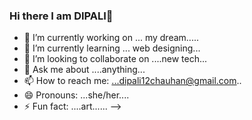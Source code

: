 ### Hi there   I  am  DIPALI👋



- 🔭 I’m currently working on ... my dream.....
- 🌱 I’m currently learning ... web designing...
- 👯 I’m looking to collaborate on ....new tech...
- 💬 Ask me about ....anything...
- 📫 How to reach me: ...dipali12chauhan@gmail.com..
- 😄 Pronouns: ...she/her....
- ⚡ Fun fact: ....art......
-->
